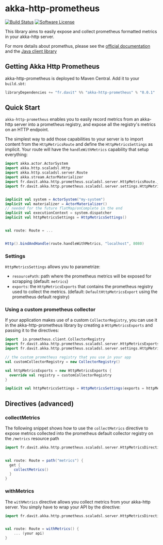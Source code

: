 # akka-http-prometheus

[![Build Status](https://travis-ci.org/RustedBones/akka-http-prometheus.svg?branch=master&style=flat)](https://travis-ci.org/RustedBones/akka-http-prometheus)
[![Software License](https://img.shields.io/badge/license-Apache%202-brightgreen.svg?style=flat)](LICENSE)

This library aims to easily expose and collect prometheus formatted metrics in your akka-http server.

For more details about promethus, please see the [official documentation](https://prometheus.io/docs/introduction/overview/)
and the [Java client library](https://github.com/prometheus/client_java)


## Getting Akka Http Prometheus

akka-http-prometheus is deployed to Maven Central. Add it to your `build.sbt`:

```scala
libraryDependencies += "fr.davit" %% "akka-http-prometheus" % "0.0.1"
```

## Quick Start

`akka-http-prometheus` enables you to easily record metrics from an akka-http server into a prometheus registry, 
and expose all the registry's metrics on an HTTP endpoint.


The simplest way to add those capabilities to your server is to import content from the `HttpMetricsRoute` and define the
`HttpMetricsSettings` as implicit. Your route will have the `handleWithMetrics` capability that setup everything:

```scala
import akka.actor.ActorSystem
import akka.http.scaladsl.Http
import akka.http.scaladsl.server.Route
import akka.stream.ActorMaterializer
import fr.davit.akka.http.prometheus.scaladsl.server.HttpMetricsRoute._
import fr.davit.akka.http.prometheus.scaladsl.server.settings.HttpMetricsSettings


implicit val system = ActorSystem("my-system")
implicit val materializer = ActorMaterializer()
// needed for the future flatMap/onComplete in the end
implicit val executionContext = system.dispatcher
implicit val httpMetricsSettings = HttpMetricsSettings()


val route: Route = ...


Http().bindAndHandle(route.handleWithMetrics, "localhost", 8080)
```

### Settings

`HttpMetricsSettings` allows you to parametrize:

- `resourcePath`: path where the prometheus metrics will be exposed for scrapping (default: `metrics`)
- `exports`:  the `HttpMetricsExports` that contains the prometheus registry used to collect the metrics. 
(default: `DefaultHttpMetricsExport` using the prometheus default registry)


### Using a custom prometheus collector

If your application makes use of a custom `CollectorRegistry`, you can use it in the akka-http-prometheus library by
creating a `HttpMetricsExports` and passing it to the directives:

```scala
import  io.prometheus.client.CollectorRegistry
import fr.davit.akka.http.prometheus.scaladsl.server.HttpMetricsExports._
import fr.davit.akka.http.prometheus.scaladsl.server.settings.HttpMetricsSettings

// the custom prometheus registry that you use in your app
val customCollectorRegistry = new CollectorRegistry()

val httpMetricsExports = new HttpMetricsExports {
  override val registry = customCollectorRegistry
}

implicit val httpMetricsSettings = HttpMetricsSettings(exports = httpMetricsExports)
```

## Directives (advanced)

### collectMetrics

The following snippet shows how to use the `collectMetrics` directive to expose metrics collected into the
prometheus default collector registry on the `/metrics` resource path

```scala
import fr.davit.akka.http.prometheus.scaladsl.server.HttpMetricsDirectives._


val route: Route = path("metrics") {
  get {
    collectMetrics()
  }
}
```

### withMetrics

The `withMetrics` directive allows you collect metrics from your akka-http server. You simply have to wrap your API
by the directive:

```scala
import fr.davit.akka.http.prometheus.scaladsl.server.HttpMetricsDirectives._


val route: Route = withMetrics() {
    ... (your api)
}
```